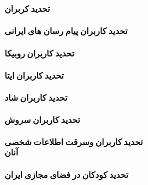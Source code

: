 # تحدید کربران
# تحدید کاربران پیام رسان های ایرانی
# تحدید کاربران روبیکا
# تحدید کاربران ایتا
# تحدید کاربران شاد
# تحدید کاربران سروش
# تحدید کاربران وسرقت اطلاعات شخصی آنان
# تحدید کودکان در فضای مجازی ایران
